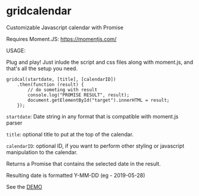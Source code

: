 # gridcalendar
Customizable Javascript calendar with Promise

Requires Moment.JS: https://momentjs.com/


USAGE:

Plug and play!
Just inlude the script and css files along with moment.js, and that's all the setup you need.

```
gridcal(startdate, [title], [calendarID])
	.then(function (result) {
		// do someting with result
		console.log("PROMISE RESULT", result);
		document.getElementById("target").innerHTML = result;
	});
```

`startdate`: Date string in any format that is compatible with moment.js parser

`title`: optional title to put at the top of the calendar.

`calendarID`: optional ID, if you want to perform other styling or javascript manipulation to the calendar.


Returns a Promise that contains the selected date in the result.

Resulting date is formatted Y-MM-DD (eg - 2019-05-28)


See the <a href="https://quartertone.github.io/gridcalendar/">DEMO</a>
